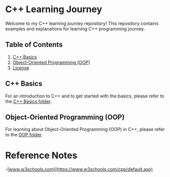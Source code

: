# C++ Learning Journey

Welcome to my C++ learning journey repository! This repository contains examples and explanations for learning C++ programming journey.

## Table of Contents

1. [C++ Basics](#cpp-basics)
2. [Object-Oriented Programming (OOP)](#object-oriented-programming-oop)
3. [License](#license)

## C++ Basics

For an introduction to C++ and to get started with the basics, please refer to the [C++ Basics folder](C++%20Basics/README.md).

## Object-Oriented Programming (OOP)

For learning about Object-Oriented Programming (OOP) in C++, please refer to the [OOP folder](OOP/README.md).

# Reference Notes
-[www.w3schools.com](https://www.w3schools.com/cpp/default.asp)
